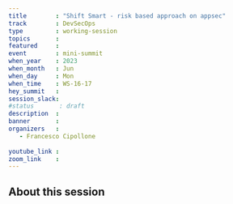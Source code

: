 ```yaml
---
title        : "Shift Smart - risk based approach on appsec"
track        : DevSecOps
type         : working-session
topics       :
featured     :
event        : mini-summit
when_year    : 2023
when_month   : Jun
when_day     : Mon
when_time    : WS-16-17
hey_summit   : 
session_slack:
#status       : draft
description  :
banner       : 
organizers   :
   - Francesco Cipollone
  
youtube_link : 
zoom_link    :  
---
```



## About this session
